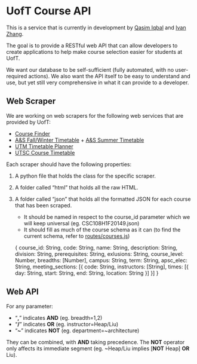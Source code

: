 UofT Course API
==============
This is a service that is currently in development by [Qasim Iqbal](https://github.com/Qasim) and [Ivan Zhang](https://github.com/ivanzhangsolutions).

The goal is to provide a RESTful web API that can allow developers to create applications to help make course selection easier for students at UofT.

We want our database to be self-sufficient (fully automated, with no user-required actions). We also want the API itself to be easy to understand and use, but yet still very comprehensive in what it can provide to a developer.

Web Scraper
---------------
We are working on web scrapers for the following web services that are provided by UofT:

 - [Course Finder](http://coursefinder.utoronto.ca/)
 - [A&S Fall/Winter Timetable](http://www.artsandscience.utoronto.ca/ofr/timetable/winter/sponsors.htm) + [A&S Summer Timetable](http://www.artsandscience.utoronto.ca/ofr/timetable/summer/sponsors.htm)
 - [UTM Timetable Planner](https://student.utm.utoronto.ca/timetable/)
 - [UTSC Course Timetable](http://www.utsc.utoronto.ca/~registrar/scheduling/timetable)

Each scraper should have the following properties:

 1. A python file that holds the class for the specific scraper.
 2. A folder called “html” that holds all the raw HTML.
 3. A folder called “json” that holds all the formatted JSON for each course that has been scraped.
	- It should be named in respect to the course_id parameter which we will keep universal (eg. CSC108H1F20149.json)
	- It should fill as much of the course schema as it can (to find the current schema, refer to [routes/courses.js](https://github.com/qasim/uoft-course-api/blob/master/routes/courses.js))

	{
		course_id: String,
		code: String,
		name: String,
		description: String,
		division: String,
		prerequisites: String,
		exlusions: String,
		course_level: Number,
		breadths: [Number],
		campus: String,
		term: String,
		apsc_elec: String,
		meeting_sections: [{
			code: String,
			instructors: [String],
			times: [{
				day: String,
				start: String,
				end: String,
				location: String
			}]
		}]
	}

Web API
----------
For any parameter:
 - “**,**” indicates **AND** (eg. breadth=1,2)
 - “**/**” indicates **OR** (eg. instructor=Heap/Liu)
 - “**~**” indicates **NOT** (eg. department=~architecture)

They can be combined, with **AND** taking precedence. The **NOT** operator only affects its immediate segment (eg. ~Heap/Liu implies [**NOT** Heap] **OR** Liu).
